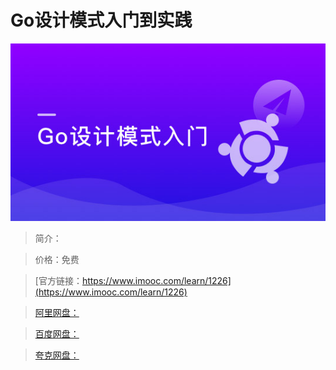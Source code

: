 # Go设计模式入门到实践

![img](../../assets/5fe4430e000116d005400304.jpg)

> 简介：

> 价格：免费

> [官方链接：https://www.imooc.com/learn/1226](https://www.imooc.com/learn/1226)

> [阿里网盘：]()

> [百度网盘：]()

> [夸克网盘：]()
